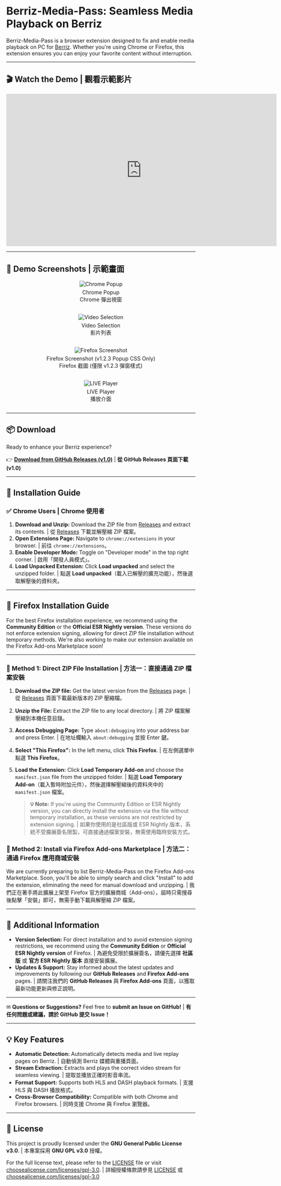 # Berriz-Media-Pass: Seamless Media Playback on Berriz

Berriz-Media-Pass is a browser extension designed to fix and enable media playback on PC for [Berriz](https://berriz.in). Whether you're using Chrome or Firefox, this extension ensures you can enjoy your favorite content without interruption.

---

## 🎬 Watch the Demo | 觀看示範影片

<iframe width="720" height="405" src="http://www.youtube.com/watch?v=_0-SOj9Z_U4"
        title="Berriz I want watch video on pc DEMO" frameborder="0"
        allow="accelerometer; autoplay; clipboard-write; encrypted-media; gyroscope; picture-in-picture; web-share"
        referrerpolicy="strict-origin-when-cross-origin" allowfullscreen>
</iframe>

---

## 📸 Demo Screenshots | 示範畫面

<div style="display: flex; flex-wrap: wrap; gap: 15px;">
  <div style="flex: 1 0 250px; text-align: center;">
    <img src="demo/chrome_1.png" alt="Chrome Popup" style="max-width: 100%; height: auto;">
    <p style="margin-top: 5px;">Chrome Popup<br>Chrome 彈出視窗</p>
  </div>
  <div style="flex: 1 0 250px; text-align: center;">
    <img src="demo/chrome_show_list.png" alt="Video Selection" style="max-width: 100%; height: auto;">
    <p style="margin-top: 5px;">Video Selection<br>影片列表</p>
  </div>
  <div style="flex: 1 0 250px; text-align: center;">
    <img src="demo/firefox_ive_media1.png" alt="Firefox Screenshot" style="max-width: 100%; height: auto;">
    <p style="margin-top: 5px;">Firefox Screenshot (v1.2.3 Popup CSS Only)<br>Firefox 截圖 (僅限 v1.2.3 彈窗樣式)</p>
  </div>
  <div style="flex: 1 0 250px; text-align: center;">
    <img src="demo/iu_online_play.png" alt="LIVE Player" style="max-width: 100%; height: auto;">
    <p style="margin-top: 5px;">LIVE Player<br>播放介面</p>
  </div>
</div>

---

## 📦 Download

Ready to enhance your Berriz experience?

👉 [**Download from GitHub Releases (v1.0)**](https://github.com/twkenxtis/Berriz-Media-pass/releases/tag/v1.0) | **從 GitHub Releases 頁面下載 (v1.0)**

---

## 🔧 Installation Guide

### ✅ Chrome Users | Chrome 使用者

1.  **Download and Unzip:** Download the ZIP file from [Releases](https://github.com/twkenxtis/Berriz-Media-pass/releases) and extract its contents. | 從 [Releases](https://github.com/twkenxtis/Berriz-Media-pass/releases) 下載並解壓縮 ZIP 檔案。
2.  **Open Extensions Page:** Navigate to `chrome://extensions` in your browser. | 前往 `chrome://extensions`。
3.  **Enable Developer Mode:** Toggle on "Developer mode" in the top right corner. | 啟用「開發人員模式」。
4.  **Load Unpacked Extension:** Click **Load unpacked** and select the unzipped folder. | 點選 **Load unpacked**（載入已解壓的擴充功能），然後選取解壓後的資料夾。

---

## 🦊 Firefox Installation Guide

For the best Firefox installation experience, we recommend using the **Community Edition** or the **Official ESR Nightly version**. These versions do not enforce extension signing, allowing for direct ZIP file installation without temporary methods. We're also working to make our extension available on the Firefox Add-ons Marketplace soon!

---

### 🔹 Method 1: Direct ZIP File Installation | 方法一：直接通過 ZIP 檔案安裝

1.  **Download the ZIP file:** Get the latest version from the [Releases](https://github.com/twkenxtis/Berriz-Media-pass/releases) page. | 從 [Releases](https://github.com/twkenxtis/Berriz-Media-pass/releases) 頁面下載最新版本的 ZIP 壓縮檔。
2.  **Unzip the File:** Extract the ZIP file to any local directory. | 將 ZIP 檔案解壓縮到本機任意目錄。
3.  **Access Debugging Page:** Type `about:debugging` into your address bar and press Enter. | 在地址欄輸入 `about:debugging` 並按 Enter 鍵。
4.  **Select "This Firefox":** In the left menu, click **This Firefox**. | 在左側選單中點選 **This Firefox**。
5.  **Load the Extension:** Click **Load Temporary Add-on** and choose the `manifest.json` file from the unzipped folder. | 點選 **Load Temporary Add-on**（載入暫時附加元件），然後選擇解壓縮後的資料夾中的 `manifest.json` 檔案。

    > **💡 Note:** If you're using the Community Edition or ESR Nightly version, you can directly install the extension via the file without temporary installation, as these versions are not restricted by extension signing. | 如果你使用的是社區版或 ESR Nightly 版本，系統不受擴展簽名限製，可直接通過檔案安裝，無需使用臨時安裝方式。

### 🔹 Method 2: Install via Firefox Add-ons Marketplace | 方法二：通過 Firefox 應用商城安裝

We are currently preparing to list Berriz-Media-Pass on the Firefox Add-ons Marketplace. Soon, you'll be able to simply search and click "Install" to add the extension, eliminating the need for manual download and unzipping. | 我們正在著手將此擴展上架至 Firefox 官方的擴展商城（Add-ons），屆時只需搜尋後點擊「安裝」即可，無需手動下載與解壓縮 ZIP 檔案。

---

## 🔎 Additional Information

* **Version Selection:** For direct installation and to avoid extension signing restrictions, we recommend using the **Community Edition** or **Official ESR Nightly version** of Firefox. | 為避免受限於擴展簽名，請優先選擇 **社區版** 或 **官方 ESR Nightly 版本** 直接安裝擴展。
* **Updates & Support:** Stay informed about the latest updates and improvements by following our **GitHub Releases** and **Firefox Add-ons** pages. | 請關注我們的 **GitHub Releases** 與 **Firefox Add-ons** 頁面，以獲取最新功能更新與修正說明。

---

✉ **Questions or Suggestions?** Feel free to **submit an Issue on GitHub!** | **有任何問題或建議，請於 GitHub 提交 Issue！**

---

## 💡 Key Features

* **Automatic Detection:** Automatically detects media and live replay pages on Berriz. | 自動偵測 Berriz 媒體與重播頁面。
* **Stream Extraction:** Extracts and plays the correct video stream for seamless viewing. | 提取並播放正確的影音串流。
* **Format Support:** Supports both HLS and DASH playback formats. | 支援 HLS 與 DASH 播放格式。
* **Cross-Browser Compatibility:** Compatible with both Chrome and Firefox browsers. | 同時支援 Chrome 與 Firefox 瀏覽器。

---

## 📜 License

This project is proudly licensed under the **GNU General Public License v3.0**. | 本專案採用 **GNU GPL v3.0** 授權。

For the full license text, please refer to the [LICENSE](LICENSE) file or visit [choosealicense.com/licenses/gpl-3.0](https://choosealicense.com/licenses/gpl-3.0/). | 詳細授權條款請參見 [LICENSE](LICENSE) 或 [choosealicense.com/licenses/gpl-3.0](https://choosealicense.com/licenses/gpl-3.0/)
